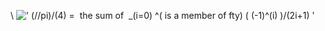 \\
![' (//pi)/(4) =  the sum of  \_(i=0) \^( is a member of fty) (
(-1)\^(i) )/(2i+1) '](../dictionary/equation_images/1548.1..png)
